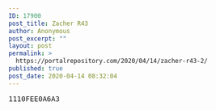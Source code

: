 ```yaml
---
ID: 17900
post_title: Zacher R43
author: Anonymous
post_excerpt: ""
layout: post
permalink: >
  https://portalrepository.com/2020/04/14/zacher-r43-2/
published: true
post_date: 2020-04-14 08:32:04
---
```

<pre>1110FEE0A6A3</pre>